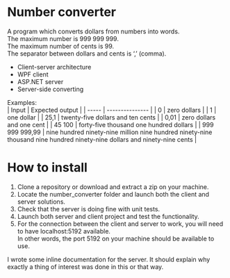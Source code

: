 # Number converter

A program which converts dollars from numbers into words.  
The maximum number is 999 999 999.  
The maximum number of cents is 99.  
The separator between dollars and cents is ‘,’ (comma).  

* Client-server architecture
* WPF client
* ASP.NET server
* Server-side converting

Examples:  
| Input | Expected output |
| ----- | --------------- |
| 0 | zero dollars |
| 1 | one dollar |
| 25,1 | twenty-five dollars and ten cents |
| 0,01 | zero dollars and one cent |
| 45 100 | forty-five thousand one hundred dollars |
| 999 999 999,99 | nine hundred ninety-nine million nine hundred ninety-nine thousand nine hundred ninety-nine dollars and ninety-nine cents |

# How to install
1. Clone a repository or download and extract a zip on your machine.
2. Locate the number_converter folder and launch both the client and server solutions.
3. Check that the server is doing fine with unit tests.
4. Launch both server and client project and test the functionality.
5. For the connection between the client and server to work, you will need to have localhost:5192 available.  
In other words, the port 5192 on your machine should be available to use.

I wrote some inline documentation for the server. It should explain why exactly a thing of interest was done in this or that way.
